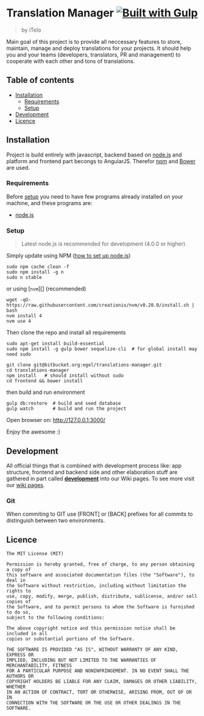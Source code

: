 # Translation Manager [![Built with Gulp][build-with-gulp-png]][gulpjs-page]
> by iTelo

Main goal of this project is to provide all neccessary features to store,
maintain, manage and deploy translations for your projects. It should help you
and your teams (developers, translators, PR and management) to cooperate with
each other and tons of translations.


## Table of contents
* [Installation](#installation)
  * [Requirements](#requirements)
  * [Setup](#setup)
* [Development](#development)
* [Licence](#license)


## Installation
Project is build entirely with javascript, backend based on [node.js][node.js]
and platform and frontend part becongs to AngularJS.  Therefor
[npm](https://www.npmjs.com/) and [Bower](http://bower.io/) are used.

### Requirements
Before [setup](#setup) you need to have few programs already installed on your
machine, and these programs are:
- [node.js][node.js]

### Setup
> Latest node.js is recommended for development (4.0.0 or higher).

Simply update using NPM ([how to set up node.js](https://docs.npmjs.com/getting-started/installing-node))

```
sudo npm cache clean -f
sudo npm install -g n
sudo n stable
```

or using [`nvm`][] (recommended)
```
wget -qO- https://raw.githubusercontent.com/creationix/nvm/v0.28.0/install.sh | bash
nvm install 4
nvm use 4
```


Then clone the repo and install all requirements

```
sudo apt-get install build-essential
sudo npm install -g gulp bower sequelize-cli  # for global install may need sudo

git clone git@bitbucket.org:egel/translations-manager.git
cd translations-manager
npm install   # should install without sudo
cd frontend && bower install
```

then build and run environment

```
gulp db:restore  # build and seed database
gulp watch       # build and run the project
```

Open browser on: http://127.0.0.1:3000/

Enjoy the awesome :)


## Development
All official things that is combined with development process like: app
structure, frontend and backend side and other elaboration stuff are gathered in
part called [**development**][wiki-development] into our Wiki pages.  To see
more visit our [wiki pages][wiki].

### Git
When commiting to GIT use [FRONT] or [BACK] prefixes for all commits to
distinguish between two environments.


## Licence
```
The MIT License (MIT)

Permission is hereby granted, free of charge, to any person obtaining a copy of
this software and associated documentation files (the "Software"), to deal in
the Software without restriction, including without limitation the rights to
use, copy, modify, merge, publish, distribute, sublicense, and/or sell copies of
the Software, and to permit persons to whom the Software is furnished to do so,
subject to the following conditions:

The above copyright notice and this permission notice shall be included in all
copies or substantial portions of the Software.

THE SOFTWARE IS PROVIDED "AS IS", WITHOUT WARRANTY OF ANY KIND, EXPRESS OR
IMPLIED, INCLUDING BUT NOT LIMITED TO THE WARRANTIES OF MERCHANTABILITY, FITNESS
FOR A PARTICULAR PURPOSE AND NONINFRINGEMENT. IN NO EVENT SHALL THE AUTHORS OR
COPYRIGHT HOLDERS BE LIABLE FOR ANY CLAIM, DAMAGES OR OTHER LIABILITY, WHETHER
IN AN ACTION OF CONTRACT, TORT OR OTHERWISE, ARISING FROM, OUT OF OR IN
CONNECTION WITH THE SOFTWARE OR THE USE OR OTHER DEALINGS IN THE SOFTWARE.
```

[nvm-github]: https://github.com/creationix/nvm
[node.js]: https://nodejs.org
[wiki]: https://github.com/Contactis/translations-manager/wiki
[wiki-development]: https://github.com/Contactis/translations-manager/wiki/Development
[gulpjs-page]: https://www.gulpjs.com
[build-with-gulp-png]: https://raw.githubusercontent.com/gulpjs/gulp/e2dd2b6c66409f59082c24585c6989244793d132/built-with-gulp.png
